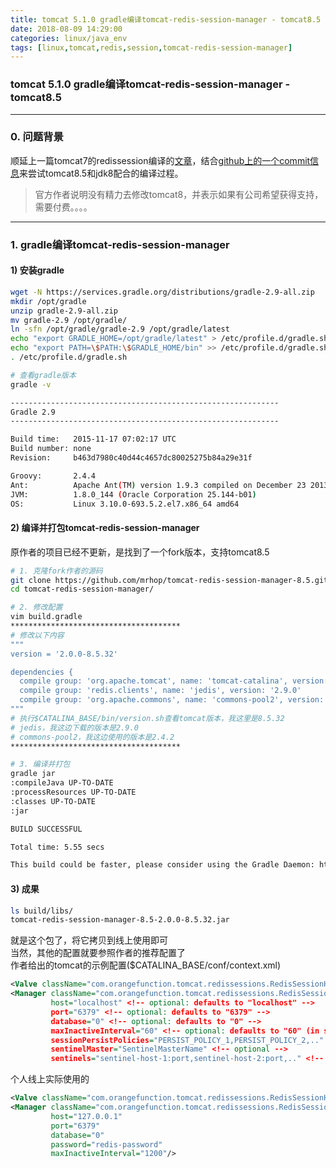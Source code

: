```yaml
---
title: tomcat 5.1.0 gradle编译tomcat-redis-session-manager - tomcat8.5
date: 2018-08-09 14:29:00
categories: linux/java_env
tags: [linux,tomcat,redis,session,tomcat-redis-session-manager]
---
```

### tomcat 5.1.0 gradle编译tomcat-redis-session-manager - tomcat8.5

---

### 0. 问题背景
顺延上一篇tomcat7的redissession编译的[文章](https://github.com/xiaotuanyu120/linux-Operation-and-maintenance-manual/blob/master/linux/java_env/tomcat_5.1.0_redis_session_gradle_compile_jar.md)，结合[github上的一个commit信息](https://github.com/jcoleman/tomcat-redis-session-manager/pull/84/commits/496729ad7c9224a82e73f778c7ea99d6b465eb48)来尝试tomcat8.5和jdk8配合的编译过程。
> 官方作者说明没有精力去修改tomcat8，并表示如果有公司希望获得支持，需要付费。。。。

---

### 1. gradle编译tomcat-redis-session-manager
#### 1) 安装gradle
``` bash
wget -N https://services.gradle.org/distributions/gradle-2.9-all.zip
mkdir /opt/gradle
unzip gradle-2.9-all.zip
mv gradle-2.9 /opt/gradle/
ln -sfn /opt/gradle/gradle-2.9 /opt/gradle/latest
echo "export GRADLE_HOME=/opt/gradle/latest" > /etc/profile.d/gradle.sh
echo "export PATH=\$PATH:\$GRADLE_HOME/bin" >> /etc/profile.d/gradle.sh
. /etc/profile.d/gradle.sh

# 查看gradle版本
gradle -v

------------------------------------------------------------
Gradle 2.9
------------------------------------------------------------

Build time:   2015-11-17 07:02:17 UTC
Build number: none
Revision:     b463d7980c40d44c4657dc80025275b84a29e31f

Groovy:       2.4.4
Ant:          Apache Ant(TM) version 1.9.3 compiled on December 23 2013
JVM:          1.8.0_144 (Oracle Corporation 25.144-b01)
OS:           Linux 3.10.0-693.5.2.el7.x86_64 amd64
```

#### 2) 编译并打包tomcat-redis-session-manager
原作者的项目已经不更新，是找到了一个fork版本，支持tomcat8.5
``` bash
# 1. 克隆fork作者的源码
git clone https://github.com/mrhop/tomcat-redis-session-manager-8.5.git
cd tomcat-redis-session-manager/

# 2. 修改配置
vim build.gradle
**************************************
# 修改以下内容
"""
version = '2.0.0-8.5.32'

dependencies {
  compile group: 'org.apache.tomcat', name: 'tomcat-catalina', version: '8.5.32'
  compile group: 'redis.clients', name: 'jedis', version: '2.9.0'
  compile group: 'org.apache.commons', name: 'commons-pool2', version: '2.4.2'
"""
# 执行$CATALINA_BASE/bin/version.sh查看tomcat版本，我这里是8.5.32
# jedis，我这边下载的版本是2.9.0
# commons-pool2，我这边使用的版本是2.4.2
**************************************

# 3. 编译并打包
gradle jar
:compileJava UP-TO-DATE
:processResources UP-TO-DATE
:classes UP-TO-DATE
:jar

BUILD SUCCESSFUL

Total time: 5.55 secs

This build could be faster, please consider using the Gradle Daemon: https://docs.gradle.org/2.9/userguide/gradle_daemon.html
```

#### 3) 成果
``` bash
ls build/libs/
tomcat-redis-session-manager-8.5-2.0.0-8.5.32.jar
```
就是这个包了，将它拷贝到线上使用即可  
当然，其他的配置就要参照作者的推荐配置了  
作者给出的tomcat的示例配置($CATALINA_BASE/conf/context.xml)
``` xml
<Valve className="com.orangefunction.tomcat.redissessions.RedisSessionHandlerValve" />
<Manager className="com.orangefunction.tomcat.redissessions.RedisSessionManager"
         host="localhost" <!-- optional: defaults to "localhost" -->
         port="6379" <!-- optional: defaults to "6379" -->
         database="0" <!-- optional: defaults to "0" -->
         maxInactiveInterval="60" <!-- optional: defaults to "60" (in seconds) -->
         sessionPersistPolicies="PERSIST_POLICY_1,PERSIST_POLICY_2,.." <!-- optional -->
         sentinelMaster="SentinelMasterName" <!-- optional -->
         sentinels="sentinel-host-1:port,sentinel-host-2:port,.." <!-- optional --> />
```

个人线上实际使用的
``` xml
<Valve className="com.orangefunction.tomcat.redissessions.RedisSessionHandlerValve" />
<Manager className="com.orangefunction.tomcat.redissessions.RedisSessionManager"
         host="127.0.0.1"
         port="6379"
         database="0"
         password="redis-password"
         maxInactiveInterval="1200"/>
```
